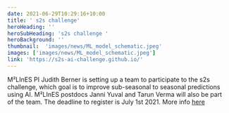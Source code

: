 ```yaml
---
date: 2021-06-29T10:29:16+10:00
title: ' s2s challenge'
heroHeading: ''
heroSubHeading: 's2s challenge '
heroBackground: ''
thumbnail:  'images/news/ML_model_schematic.jpeg'
images: ['images/news/ML_model_schematic.jpeg']
link: 'https://s2s-ai-challenge.github.io/'
---
```


M²LInES PI Judith Berner is setting up a team to participate to the s2s challenge, which goal is to improve sub-seasonal to seasonal predictions using AI. M²LInES postdocs Janni Yuval and Tarun Verma will also be part of the team.
The deadline to register is July 1st 2021. More info [here](https://s2s-ai-challenge.github.io/)
